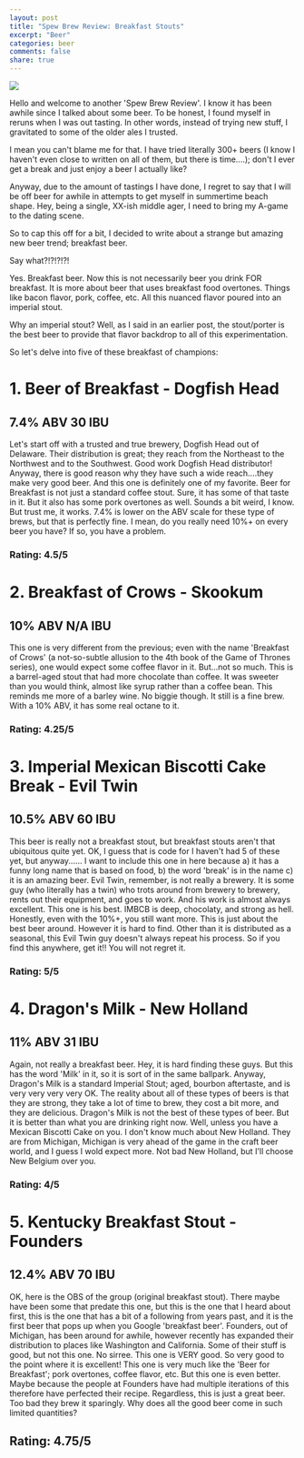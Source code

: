 ```yaml
---
layout: post
title: "Spew Brew Review: Breakfast Stouts"
excerpt: "Beer"
categories: beer
comments: false
share: true
---
```


![](https://cdn.shopify.com/s/files/1/0030/3802/products/2016-03-25_12-48-30.png?v=1464412046)


Hello and welcome to another 'Spew Brew Review'. I know it has been awhile since I talked about some beer. To be honest, I found myself in reruns when I was out tasting. In other words, instead of trying new stuff, I gravitated to some of the older ales I trusted. 

I mean you can't blame me for that. I have tried literally 300+ beers (I know I haven't even close to written on all of them, but there is time....); don't I ever get a break and just enjoy a beer I actually like?


Anyway, due to the amount of tastings I have done, I regret to say that I will be off beer for awhile in attempts to get myself in summertime beach shape. Hey, being a single, XX-ish middle ager, I need to bring my A-game to the dating scene. 


So to cap this off for a bit, I decided to write about a strange but amazing new beer trend; breakfast beer.

Say what?!?!?!?!

Yes. Breakfast beer. Now this is not necessarily beer you drink FOR breakfast. It is more about beer that uses breakfast food overtones. Things like bacon flavor, pork, coffee, etc. All this nuanced flavor poured into an imperial stout.

Why an imperial stout? Well, as I said in an earlier post, the stout/porter is the best beer to provide that flavor backdrop to all of this experimentation. 


So let's delve into five of these breakfast of champions:





# 1. Beer of Breakfast - Dogfish Head

## 7.4% ABV 30 IBU

Let's start off with a trusted and true brewery, Dogfish Head out of Delaware. Their distribution is great; they reach from the Northeast to the Northwest and to the Southwest. Good work Dogfish Head distributor! Anyway, there is good reason why they have such a wide reach....they make very good beer. And this one is definitely one of my favorite. Beer for Breakfast is not just a standard coffee stout. Sure, it has some of that taste in it. But it also has some pork overtones as well. Sounds a bit weird, I know. But trust me, it works. 7.4% is lower on the ABV scale for these type of brews, but that is perfectly fine. I mean, do you really need 10%+ on every beer you have? If so, you have a problem.

### Rating: 4.5/5





# 2. Breakfast of Crows - Skookum

## 10% ABV N/A IBU

This one is very different from the previous; even with the name 'Breakfast of Crows' (a not-so-subtle allusion to the 4th book of the Game of Thrones series), one would expect some coffee flavor in it. But...not so much. This is a barrel-aged stout that had more chocolate than coffee. It was sweeter than you would think, almost like syrup rather than a coffee bean. This reminds me more of a barley wine. No biggie though. It still is a fine brew. With a 10% ABV, it has some real octane to it. 


### Rating: 4.25/5






# 3. Imperial Mexican Biscotti Cake Break - Evil Twin

## 10.5% ABV  60 IBU

This beer is really not a breakfast stout, but breakfast stouts aren't that ubiquitous quite yet. OK, I guess that is code for I haven't had 5 of these yet, but anyway...... I want to include this one in here because a) it has a funny long name that is based on food, b) the word 'break' is in the name c) it is an amazing beer. Evil Twin, remember, is not really a brewery. It is some guy (who literally has a twin) who trots around from brewery to brewery, rents out their equipment, and goes to work. And his work is almost always excellent. This one is his best. IMBCB is deep, chocolaty, and strong as hell. Honestly, even with the 10%+, you still want more. This is just about the best beer around. However it is hard to find. Other than it is distributed as a seasonal, this Evil Twin guy doesn't always repeat his process. So if you find this anywhere, get it!! You will not regret it.

### Rating: 5/5





# 4. Dragon's Milk - New Holland

## 11% ABV 31 IBU

Again, not really a breakfast beer. Hey, it is hard finding these guys. But this has the word 'Milk' in it, so it is sort of in the same ballpark. Anyway, Dragon's Milk is a standard Imperial Stout; aged, bourbon aftertaste, and is very very very very OK. The reality about all of these types of beers is that they are strong, they take a lot of time to brew, they cost a bit more, and they are delicious. Dragon's Milk is not the best of these types of beer. But it is better than what you are drinking right now. Well, unless you have a Mexican Biscotti Cake on you. I don't know much about New Holland. They are from Michigan, Michigan is very ahead of the game in the craft beer world, and I guess I wold expect more. Not bad New Holland, but I'll choose New Belgium over you.



### Rating: 4/5



# 5. Kentucky Breakfast Stout - Founders

## 12.4% ABV 70 IBU

OK, here is the OBS of the group (original breakfast stout). There maybe have been some that predate this one, but this is the one that I heard about first, this is the one that has a bit of a following from years past, and it is the first beer that pops up when you Google 'breakfast beer'. Founders, out of Michigan, has been around for awhile, however recently has expanded their distribution to places like Washington and California. Some of their stuff is good, but not this one. No sirree. This one is VERY good. So very good to the point where it is excellent! This one is very much like the 'Beer for Breakfast'; pork overtones, coffee flavor, etc. But this one is even better. Maybe because the people at Founders have had multiple iterations of this therefore have perfected their recipe. Regardless, this is just a great beer. Too bad they brew it sparingly. Why does all the good beer come in such limited quantities? 



## Rating: 4.75/5

